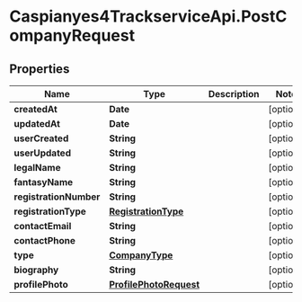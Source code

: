 # Caspianyes4TrackserviceApi.PostCompanyRequest

## Properties
Name | Type | Description | Notes
------------ | ------------- | ------------- | -------------
**createdAt** | **Date** |  | [optional] 
**updatedAt** | **Date** |  | [optional] 
**userCreated** | **String** |  | [optional] 
**userUpdated** | **String** |  | [optional] 
**legalName** | **String** |  | [optional] 
**fantasyName** | **String** |  | [optional] 
**registrationNumber** | **String** |  | [optional] 
**registrationType** | [**RegistrationType**](RegistrationType.md) |  | [optional] 
**contactEmail** | **String** |  | [optional] 
**contactPhone** | **String** |  | [optional] 
**type** | [**CompanyType**](CompanyType.md) |  | [optional] 
**biography** | **String** |  | [optional] 
**profilePhoto** | [**ProfilePhotoRequest**](ProfilePhotoRequest.md) |  | [optional] 

